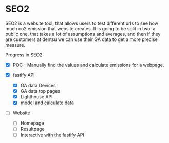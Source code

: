# SEO2
 
 SEO2 is a website tool, that allows users to test different urls to see how much co2 emission that website creates. 
 It is going to be split in two: a public one, that takes a lot of assumptions and averages, and then if they are customers at dentsu we can use their GA data to get a more precise measure. 

Progress in SEO2: 
- [x] POC - Manually find the values and calculate emissions for a webpage.


- [x] fastify API
  - [x] GA data Devices
  - [x] GA data top pages
  - [x] Lighthouse API
  - [x] model and calculate data
 
- [ ] Website
  - [ ] Homepage
  - [ ] Resultpage
  - [ ] Interactive with the fastify API
